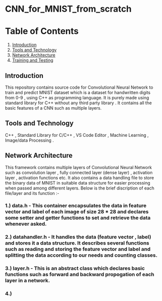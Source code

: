 # CNN_for_MNIST_from_scratch

# Table of Contents
1. [Introduction](#introduction)
2. [Tools and Technology](#toolsandtechnology)
3. [Network Architecture](#networkarchitecture)
4. [Training and Testing](#trainingandtesting)

## Introduction
This repository contains source code for Convolutional Neural Network to train and predict MNIST dataset which is a dataset for handwritten digits from 0-9 , using C++ as programming language. It is purely made using standard library for C++ without any third party library . It contains all the basic features of a CNN such as multiple layers.

## Tools and Technology
C++ , Standard Library for C/C++ , VS Code Editor , Machine Learning , Image/data Processing .

## Network Architecture
This framework contains multiple layers of Convolutional Neural Network such as convolution layer , fully connected layer (dense layer) , activation layer , activation functions etc. It also contains a data handling file to store the binary data of MNIST in suitable data structure for easier processing when passed among different layers.
Below is the brief discription of each file/layer and its function :-

### 1.) data.h - This container encapsulates the data in feature vector and label of each image of size 28 * 28 and declares some setter and getter functions to set and retrieve the data whenever asked.

### 2.) datahandler.h - It handles the data (feature vector , label) and stores it a data structure. It describes several functions such as reading and storing the feature vector and label and splitting the data according to our needs and counting classes.

### 3.) layer.h - This is an abstract class which declares basic functions such as forward and backward propogation of each layer in a network.

### 4.)


